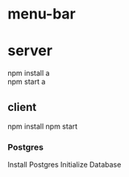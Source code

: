 # menu-bar

# server
npm install a <br />
npm start a <br />
## client
npm install
npm start

### Postgres
Install Postgres
Initialize Database


